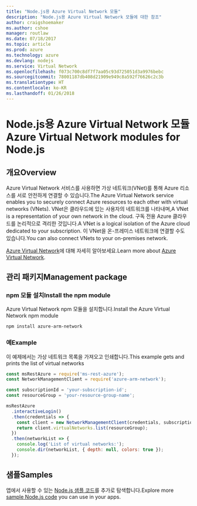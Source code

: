 ```yaml
---
title: "Node.js용 Azure Virtual Network 모듈"
description: "Node.js용 Azure Virtual Network 모듈에 대한 참조"
author: craigshoemaker
ms.author: cshoe
manager: routlaw
ms.date: 07/18/2017
ms.topic: article
ms.prod: azure
ms.technology: azure
ms.devlang: nodejs
ms.service: Virtual Network
ms.openlocfilehash: f073c700c8df7f7aa05c93d725051d3a9976bebc
ms.sourcegitcommit: 78001187db408d21909e949c8a592f76626c2c3b
ms.translationtype: HT
ms.contentlocale: ko-KR
ms.lasthandoff: 01/26/2018
---
```

# <a name="azure-virtual-network-modules-for-nodejs"></a><span data-ttu-id="1e6d6-103">Node.js용 Azure Virtual Network 모듈</span><span class="sxs-lookup"><span data-stu-id="1e6d6-103">Azure Virtual Network modules for Node.js</span></span>

## <a name="overview"></a><span data-ttu-id="1e6d6-104">개요</span><span class="sxs-lookup"><span data-stu-id="1e6d6-104">Overview</span></span>

<span data-ttu-id="1e6d6-105">Azure Virtual Network 서비스를 사용하면 가상 네트워크(VNet)를 통해 Azure 리소스를 서로 안전하게 연결할 수 있습니다.</span><span class="sxs-lookup"><span data-stu-id="1e6d6-105">The Azure Virtual Network service enables you to securely connect Azure resources to each other with virtual networks (VNets).</span></span> <span data-ttu-id="1e6d6-106">VNet은 클라우드에 있는 사용자의 네트워크를 나타내며,</span><span class="sxs-lookup"><span data-stu-id="1e6d6-106">A VNet is a representation of your own network in the cloud.</span></span> <span data-ttu-id="1e6d6-107">구독 전용 Azure 클라우드를 논리적으로 격리한 것입니다.</span><span class="sxs-lookup"><span data-stu-id="1e6d6-107">A VNet is a logical isolation of the Azure cloud dedicated to your subscription.</span></span> <span data-ttu-id="1e6d6-108">이 VNet을 온-프레미스 네트워크에 연결할 수도 있습니다.</span><span class="sxs-lookup"><span data-stu-id="1e6d6-108">You can also connect VNets to your on-premises network.</span></span>

<span data-ttu-id="1e6d6-109">[Azure Virtual Network](https://docs.microsoft.com/azure/virtual-network/virtual-networks-overview)에 대해 자세히 알아보세요.</span><span class="sxs-lookup"><span data-stu-id="1e6d6-109">Learn more about [Azure Virtual Network](https://docs.microsoft.com/azure/virtual-network/virtual-networks-overview).</span></span>

## <a name="management-package"></a><span data-ttu-id="1e6d6-110">관리 패키지</span><span class="sxs-lookup"><span data-stu-id="1e6d6-110">Management package</span></span>

### <a name="install-the-npm-module"></a><span data-ttu-id="1e6d6-111">npm 모듈 설치</span><span class="sxs-lookup"><span data-stu-id="1e6d6-111">Install the npm module</span></span>

<span data-ttu-id="1e6d6-112">Azure Virtual Network npm 모듈을 설치합니다.</span><span class="sxs-lookup"><span data-stu-id="1e6d6-112">Install the Azure Virtual Network npm module</span></span>

```bash
npm install azure-arm-network
```

### <a name="example"></a><span data-ttu-id="1e6d6-113">예</span><span class="sxs-lookup"><span data-stu-id="1e6d6-113">Example</span></span>

<span data-ttu-id="1e6d6-114">이 예제에서는 가상 네트워크 목록을 가져오고 인쇄합니다.</span><span class="sxs-lookup"><span data-stu-id="1e6d6-114">This example gets and prints the list of virtual networks</span></span>

```javascript
const msRestAzure = require('ms-rest-azure');
const NetworkManagementClient = require('azure-arm-network');

const subscriptionId = 'your-subscription-id';
const resourceGroup = 'your-resource-group-name';

msRestAzure
  .interactiveLogin()
  .then(credentials => {
    const client = new NetworkManagementClient(credentials, subscriptionId);
    return client.virtualNetworks.list(resourceGroup);
  })
  .then(networkList => {
    console.log('List of virtual networks:');
    console.dir(networkList, { depth: null, colors: true });
  });

```

## <a name="samples"></a><span data-ttu-id="1e6d6-115">샘플</span><span class="sxs-lookup"><span data-stu-id="1e6d6-115">Samples</span></span>

<span data-ttu-id="1e6d6-116">앱에서 사용할 수 있는 [Node.js 샘플 코드](https://azure.microsoft.com/resources/samples/?platform=nodejs)를 추가로 탐색합니다.</span><span class="sxs-lookup"><span data-stu-id="1e6d6-116">Explore more [sample Node.js code](https://azure.microsoft.com/resources/samples/?platform=nodejs) you can use in your apps.</span></span>

